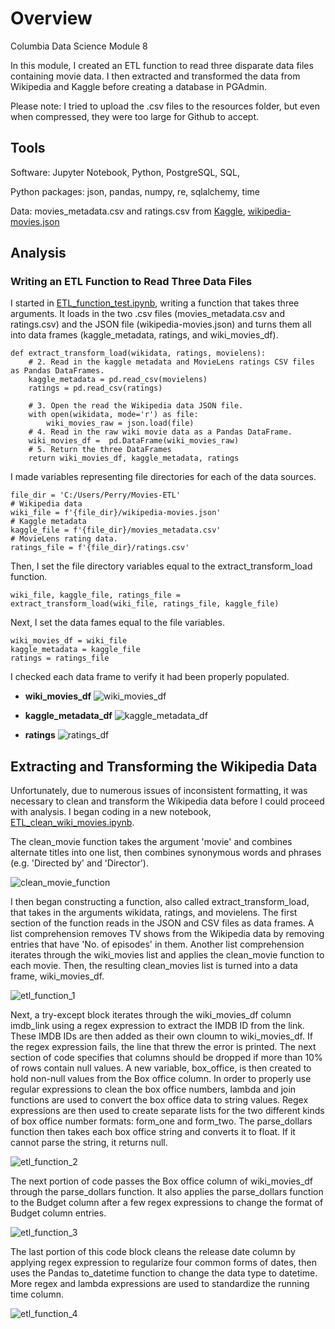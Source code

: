 # Overview
Columbia Data Science Module 8

In this module, I created an ETL function to read three disparate data files containing movie data. I then extracted and transformed the data from Wikipedia and Kaggle before creating a database in PGAdmin. 

Please note: I tried to upload the .csv files to the resources folder, but even when compressed, they were too large for Github to accept. 

## Tools

Software: Jupyter Notebook, Python, PostgreSQL, SQL, 

Python packages: json, pandas, numpy, re, sqlalchemy, time

Data: movies_metadata.csv and ratings.csv from [Kaggle](https://www.kaggle.com/rounakbanik/the-movies-dataset?select=ratings.csv), [wikipedia-movies.json](https://github.com/perryabdulkadir/Movies-ETL/blob/main/Resources/wikipedia-movies.json)


## Analysis

### Writing an ETL Function to Read Three Data Files

I started in [ETL_function_test.ipynb](https://github.com/perryabdulkadir/Movies-ETL/blob/main/ETL_function_test.ipynb), writing a function that takes three arguments. It loads in the two .csv files (movies_metadata.csv and ratings.csv) and the JSON file (wikipedia-movies.json) and turns them all into data frames (kaggle_metadata, ratings, and wiki_movies_df).

```
def extract_transform_load(wikidata, ratings, movielens):
    # 2. Read in the kaggle metadata and MovieLens ratings CSV files as Pandas DataFrames.
    kaggle_metadata = pd.read_csv(movielens)
    ratings = pd.read_csv(ratings)

    # 3. Open the read the Wikipedia data JSON file.
    with open(wikidata, mode='r') as file:
        wiki_movies_raw = json.load(file)
    # 4. Read in the raw wiki movie data as a Pandas DataFrame.
    wiki_movies_df =  pd.DataFrame(wiki_movies_raw)
    # 5. Return the three DataFrames
    return wiki_movies_df, kaggle_metadata, ratings
   ```
   
  I made variables representing file directories for each of the data sources. 
  
  ```
  file_dir = 'C:/Users/Perry/Movies-ETL' 
# Wikipedia data
wiki_file = f'{file_dir}/wikipedia-movies.json'
# Kaggle metadata
kaggle_file = f'{file_dir}/movies_metadata.csv'
# MovieLens rating data.
ratings_file = f'{file_dir}/ratings.csv'
```

Then, I set the file directory variables equal to the extract_transform_load function. 

```
wiki_file, kaggle_file, ratings_file = extract_transform_load(wiki_file, ratings_file, kaggle_file)
```
Next, I set the data fames equal to the file variables. 

```
wiki_movies_df = wiki_file
kaggle_metadata = kaggle_file
ratings = ratings_file
```
I checked each data frame to verify it had been properly populated. 

* **wiki_movies_df**
![wiki_movies_df](Resources/wiki_movies_df.PNG)

* **kaggle_metadata_df**
![kaggle_metadata_df](Resources/election_results_printout.PNG)

* **ratings**
![ratings_df](Resources/ratings_df.PNG)

## Extracting and Transforming the Wikipedia Data
Unfortunately, due to numerous issues of inconsistent formatting, it was necessary to clean and transform the Wikipedia data before I could proceed with analysis. I began coding in a new notebook, [ETL_clean_wiki_movies.ipynb](https://github.com/perryabdulkadir/Movies-ETL/blob/main/ETL_clean_wiki_movies.ipynb).

The clean_movie function takes the argument 'movie' and combines alternate titles into one list, then combines synonymous words and phrases (e.g. 'Directed by' and 'Director'). 

![clean_movie_function](Resources/clean_movie_function.PNG)

I then began constructing a function, also called extract_transform_load, that takes in the arguments wikidata, ratings, and movielens. The first section of the function reads in the JSON and CSV files as data frames. A list comprehension removes TV shows from the Wikipedia data by removing entries that have 'No. of episodes' in them. Another list comprehension iterates through the wiki_movies list and applies the clean_movie function to each movie. Then, the resulting clean_movies list is turned into a data frame, wiki_movies_df. 

![etl_function_1](Resources/etl_function_1.PNG)

Next, a try-except block iterates through the wiki_movies_df column imdb_link using a regex expression to extract the IMDB ID from the link. These IMDB IDs are then added as their own cloumn to wiki_movies_df. If the regex expression fails, the line that threw the error is printed. The next section of code specifies that columns should be dropped if more than 10% of rows contain null values. A new variable, box_office, is then created to hold non-null values from the Box office column. In order to properly use regular expressions to clean the box office numbers, lambda and join functions are used to convert the box office data to string values. Regex expressions are then used to create separate lists for the two different kinds of box office number formats: form_one and form_two. The parse_dollars function then takes each box office string and converts it to float. If it cannot parse the string, it returns null.

![etl_function_2](Resources/etl_function_2.PNG)

The next portion of code passes the Box office column of wiki_movies_df through the parse_dollars function. It also applies the parse_dollars function to the Budget column after a few regex expressions to change the format of Budget column entries.

![etl_function_3](Resources/etl_function_3.PNG)

The last portion of this code block cleans the release date column by applying regex expression to regularize four common forms of dates, then uses the Pandas to_datetime function to change the data type to datetime. More regex and lambda expressions are used to standardize the running time column.

![etl_function_4](Resources/etl_function_4.PNG)
